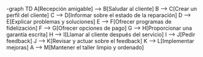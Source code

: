 -graph TD
    A[Recepción amigable] --> B[Saludar al cliente]
    B --> C[Crear un perfil del cliente]
    C --> D[Informar sobre el estado de la reparación]
    D --> E[Explicar problemas y soluciones]
    E --> F[Ofrecer programas de fidelización]
    F --> G[Ofrecer opciones de pago]
    G --> H[Proporcionar una garantía escrita]
    H --> I[Llamar al cliente después del servicio]
    I --> J[Pedir feedback]
    J --> K[Revisar y actuar sobre el feedback]
    K --> L[Implementar mejoras]
    A --> M[Mantener el taller limpio y ordenado]
 

<!---
Ali-23-15/Ali-23-15 is a ✨ special ✨ repository because its `README.md` (this file) appears on your GitHub profile.
You can click the Preview link to take a look at your changes.
--->
